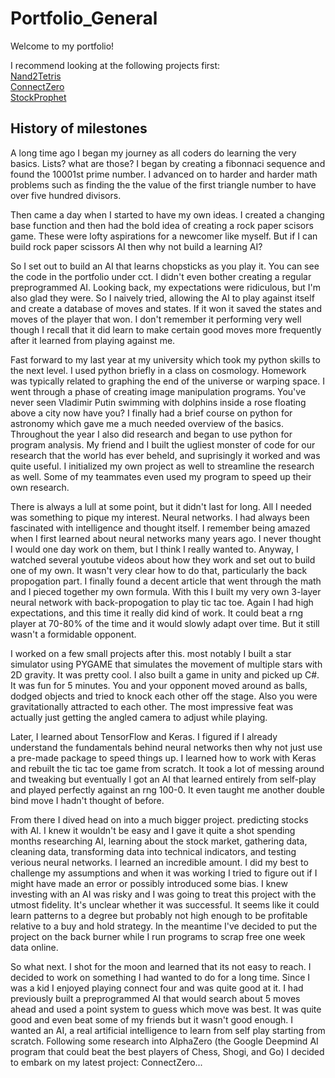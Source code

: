 # Portfolio_General

Welcome to my portfolio!

I recommend looking at the following projects first:
<br>
[Nand2Tetris](https://github.com/Justintc217/portfolio/tree/master/Nand2Tetris)
<br>
[ConnectZero](https://github.com/Justintc217/portfolio/tree/master/ConnectZero)
<br>
[StockProphet](https://github.com/Justintc217/portfolio/tree/master/stockProphetPortfolio)


## History of milestones
A long time ago I began my journey as all coders do learning the very basics. Lists? what are those? I began by creating a fibonnaci sequence and found the 10001st prime number. I advanced on to harder and harder math problems such as finding the the value of the first triangle number to have over five hundred divisors.

Then came a day when I started to have my own ideas. I created a changing base function and then had the bold idea of creating a rock paper scisors game. These were lofty aspirations for a newcomer like myself. But if I can build rock paper scissors AI then why not build a learning AI?

So I set out to build an AI that learns chopsticks as you play it. You can see the code in the portfolio under cct. I didn't even bother creating a regular preprogrammed AI. Looking back, my expectations were ridiculous, but I'm also glad they were. So I naively tried, allowing the AI to play against itself and create a database of moves and states. If it won it saved the states and moves of the player that won. I don't remember it performing very well though I recall that it did learn to make certain good moves more frequently after it learned from playing against me.

Fast forward to my last year at my university which took my python skills to the next level. I used python briefly in a class on cosmology. Homework was typically related to graphing the end of the universe or warping space. I went through a phase of creating image manipulation programs. You've never seen Vladimir Putin swimming with dolphins inside a rose floating above a city now have you? I finally had a brief course on python for astronomy which gave me a much needed overview of the basics. Throughout the year I also did research and began to use python for program analysis. My friend and I built the ugliest monster of code for our research that the world has ever beheld, and suprisingly it worked and was quite useful. I initialized my own project as well to streamline the research as well. Some of my teammates even used my program to speed up their own research.

There is always a lull at some point, but it didn't last for long. All I needed was something to pique my interest. Neural networks. I had always been fascinated with intelligence and thought itself. I remember being amazed when I first learned about neural networks many years ago. I never thought I would one day work on them, but I think I really wanted to. Anyway, I watched several youtube videos about how they work and set out to build one of my own. It wasn't very clear how to do that, particularly the back propogation part. I finally found a decent article that went through the math and I pieced together my own formula. With this I built my very own 3-layer neural network with back-propogation to play tic tac toe. Again I had high expectations, and this time it really did kind of work. It could beat a rng player at 70-80% of the time and it would slowly adapt over time. But it still wasn't a formidable opponent. 

I worked on a few small projects after this. most notably I built a star simulator using PYGAME that simulates the movement of multiple stars with 2D gravity. It was pretty cool. I also built a game in unity and picked up C#. It was fun for 5 minutes. You and your opponent moved around as balls, dodged objects and tried to knock each other off the stage. Also you were gravitationally attracted to each other. The most impressive feat was actually just getting the angled camera to adjust while playing.

Later, I learned about TensorFlow and Keras. I figured if I already understand the fundamentals behind neural networks then why not just use a pre-made package to speed things up. I learned how to work with Keras and rebuilt the tic tac toe game from scratch. It took a lot of messing around and tweaking but eventually I got an AI that learned entirely from self-play and played perfectly against an rng 100-0. It even taught me another double bind move I hadn't thought of before.

From there I dived head on into a much bigger project. predicting stocks with AI. I knew it wouldn't be easy and I gave it quite a shot spending months researching AI, learning about the stock market, gathering data, cleaning data, transforming data into technical indicators, and testing verious neural networks. I learned an incredible amount. I did my best to challenge my assumptions and when it was working I tried to figure out if I might have made an error or possibly introduced some bias. I knew investing with an AI was risky and I was going to treat this project with the utmost fidelity. It's unclear whether it was successful. It seems like it could learn patterns to a degree but probably not high enough to be profitable relative to a buy and hold strategy. In the meantime I've decided to put the project on the back burner while I run programs to scrap free one week data online.

So what next. I shot for the moon and learned that its not easy to reach. I decided to work on something I had wanted to do for a long time. Since I was a kid I enjoyed playing connect four and was quite good at it. I had previously built a preprogrammed AI that would search about 5 moves ahead and used a point system to guess which move was best. It was quite good and even beat some of my friends but it wasn't good enough. I wanted an AI, a real artificial intelligence to learn from self play starting from scratch. Following some research into AlphaZero (the Google Deepmind AI program that could beat the best players of Chess, Shogi, and Go) I decided to embark on my latest project: ConnectZero...
